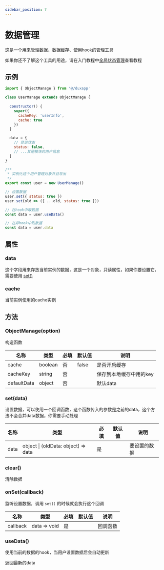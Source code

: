 ```yaml
---
sidebar_position: 7
---
```


# 数据管理

这是一个用来管理数据、数据缓存、使用hook的管理工具

如果你还不了解这个工具的用途，请在入门教程中[全局状态管理](/docs/course/started/globalState#全局状态管理)查看教程

## 示例
```js
import { ObjectManage } from '@/duxapp'

class UserManage extends ObjectManage {
  
  constructor() {
    super({
      cacheKey: 'userInfo',
      cache: true
    })
  }

  data = {
    // 登录状态
    status: false,
    // ...其他模块的用户信息
  }
}

/**
 * 实例化这个用户管理对象并且导出
 */
export const user = new UserManage()

// 设置数据
user.set({ status: true })
user.set(old => ({ ...old, status: true }))

// 在hook中取数据
const data = user.useData()

// 在非hook中取数据
const data = user.data
```

## 属性

### data

这个字段用来存放当前实例的数据，这是一个对象，只读属性，如果你要设置它，需要使用 [set()](#set)


### cache

当前实例使用的cache实例

## 方法

### ObjectManage(option)

构造函数

| 名称 | 类型 | 必填 | 默认值 | 说明 |
| ---- | ---- | -------- | ------- | ------- |
| cache | boolean | 否 | false | 是否开启缓存 |
| cacheKey | string | 否 |  | 保存到本地缓存中用的key |
| defaultData | object | 否 |  | 默认data |

### set(data)

设置数据，可以使用一个回调函数，这个函数传入的参数是之前的data，这个方法不会合并data数据，你需要手动处理

| 名称 | 类型 | 必填 | 默认值 | 说明 |
| ---- | ---- | -------- | ------- | ------- |
| data | object \| (oldData: object) => data | 是 |  | 要设置的数据 |

### clear()

清除数据

### onSet(callback)

监听设置数据，调用 `set()` 的时候就会执行这个回调


| 名称 | 类型 | 必填 | 默认值 | 说明 |
| ---- | ---- | -------- | ------- | ------- |
| callback | data => void | 是 |  | 回调函数 |

### useData()

使用当前的数据的hook，当用户设置数据后会自动更新

返回最新的data
